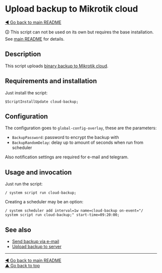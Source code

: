 Upload backup to Mikrotik cloud
===============================

[◀ Go back to main README](../README.md)

🛈 This script can not be used on its own but requires the base installation.
See [main README](../README.md) for details.

Description
-----------

This script uploads [binary backup to Mikrotik cloud](https://wiki.mikrotik.com/wiki/Manual:IP/Cloud#Backup).

Requirements and installation
-----------------------------

Just install the script:

    $ScriptInstallUpdate cloud-backup;

Configuration
-------------

The configuration goes to `global-config-overlay`, these are the parameters:

* `BackupPassword`: password to encrypt the backup with
* `BackupRandomDelay`: delay up to amount of seconds when run from scheduler

Also notification settings are required for e-mail and telegram.

Usage and invocation
--------------------

Just run the script:

    / system script run cloud-backup;

Creating a scheduler may be an option:

    / system scheduler add interval=1w name=cloud-backup on-event="/ system script run cloud-backup;" start-time=09:20:00;

See also
--------

* [Send backup via e-mail](email-backup.md)
* [Upload backup to server](upload-backup.md)

---
[◀ Go back to main README](../README.md)  
[▲ Go back to top](#top)
